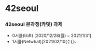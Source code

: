 # 42seoul
### 42seoul 본과정(카뎃) 과제

- 0서클(libft) [2020/12/28(월) ~ 2021/1/31]
- 1서클(Netwhat)[2021/02/10(수)]~

